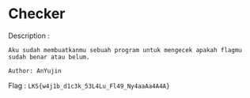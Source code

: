 # Checker

Description :
```
Aku sudah membuatkanmu sebuah program untuk mengecek apakah flagmu sudah benar atau belum.

Author: AnYujin

```

Flag     	: `LKS{w4j1b_d1c3k_53L4Lu_Fl49_Ny4aaAa4A4A}`
